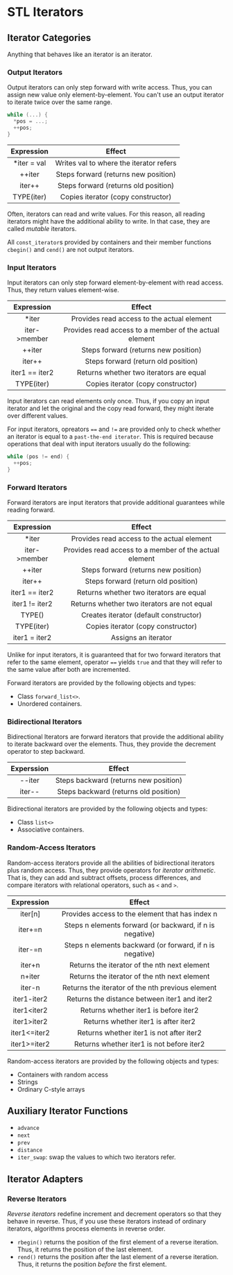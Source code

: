 # STL Iterators

## Iterator Categories

Anything that behaves like an iterator is an iterator.

### Output Iterators

Output iterators can only step forward with write access. Thus, you can
assign new value only element-by-element. You can't use an output iterator
to iterate twice over the same range.

```c++
while (...) {
  *pos = ...;
  ++pos;
}
```

| Expression | Effect |
|:---:|:---:|
| *iter = val | Writes val to where the iterator refers |
| ++iter | Steps forward (returns new position) |
| iter++ | Steps forward (returns old position) |
| TYPE(iter) | Copies iterator (copy constructor) |

Often, iterators can read and write values. For this reason, all reading
iterators might have the additional ability to write. In that case,
they are called *mutable* iterators.

All `const_iterator`s provided by containers and their member functions
`cbegin()` and `cend()` are not output iterators.

### Input Iterators

Input iterators can only step forward element-by-element with read access. Thus,
they return values element-wise.

|   Expression   |                         Effect                         |
|:--------------:|:------------------------------------------------------:|
|      *iter     |       Provides read access to the actual element       |
|  iter->member  | Provides read access to a member of the actual element |
|     ++iter     |          Steps forward (returns new position)          |
|     iter++     |           Steps forward (return old position)          |
| iter1 == iter2 |         Returns whether two iterators are equal        |
|   TYPE(iter)   |           Copies iterator (copy constructor)           |

Input iterators can read elements only once. Thus, if you copy an input iterator
and let the original and the copy read forward, they might iterate over different
values.

For input iterators, opreators `==` and `!=` are provided only to check whether
an iterator is equal to a `past-the-end iterator`. This is required because
operations that deal with input iterators usually do the following:

```c++
while (pos != end) {
  ++pos;
}
```

### Forward Iterators

Forward iterators are input iterators that provide additional guarantees while reading
forward.

|   Expression   |                         Effect                         |
|:--------------:|:------------------------------------------------------:|
|      *iter     |       Provides read access to the actual element       |
|  iter->member  | Provides read access to a member of the actual element |
|     ++iter     |          Steps forward (returns new position)          |
|     iter++     |           Steps forward (return old position)          |
| iter1 == iter2 |         Returns whether two iterators are equal        |
| iter1 != iter2 |       Returns whether two iterators are not equal      |
|     TYPE()     |         Creates iterator (default constructor)         |
|   TYPE(iter)   |           Copies iterator (copy constructor)           |
|  iter1 = iter2 |                   Assigns an iterator                  |

Unlike for input iterators, it is guaranteed that for two forward iterators that
refer to the same element, operator `==` yields `true` and that they will refer
to the same value after both are incremented.

Forward iterators are provided by the following objects and types:

+ Class `forward_list<>`.
+ Unordered containers.

### Bidirectional Iterators

Bidirectional Iterators are forward iterators that provide the additional ability
to iterate backward over the elements. Thus, they provide the decrement operator
to step backward.

| Experssion |                 Effect                |
|:----------:|:-------------------------------------:|
|   --iter   | Steps backward (returns new position) |
|   iter--   | Steps backward (returns old position) |

Bidirectional iterators are provided by the following objects and types:

+ Class `list<>`
+ Associative containers.

### Random-Access Iterators

Random-access iterators provide all the abilities of bidirectional iterators plus random
access. Thus, they provide operators for *iterator arithmetic*. That is, they can add
and subtract offsets, process differences, and compare iterators with relational
operators, such as `<` and `>`.

|  Expression  |                          Effect                          |
|:------------:|:--------------------------------------------------------:|
|    iter[n]   |      Provides access to the element that has index n     |
|    iter+=n   | Steps n elements forward (or backward, if n is negative) |
|    iter-=n   | Steps n elements backward (or forward, if n is negative) |
|    iter+n    |       Returns the iterator of the nth next element       |
|    n+iter    |       Returns the iterator of the nth next element       |
|    iter-n    |     Returns the iterator of the nth previous element     |
|  iter1-iter2 |       Returns the distance between iter1 and iter2       |
|  iter1<iter2 |           Returns whether iter1 is before iter2          |
|  iter1>iter2 |           Returns whether iter1 is after iter2           |
| iter1<=iter2 |         Returns whether iter1 is not after iter2         |
| iter1>=iter2 |         Returns whether iter1 is not before iter2        |

Random-access iterators are provided by the following objects and types:

+ Containers with random access
+ Strings
+ Ordinary C-style arrays

## Auxiliary Iterator Functions

+ `advance`
+ `next`
+ `prev`
+ `distance`
+ `iter_swap`: swap the values to which two iterators refer.

## Iterator Adapters

### Reverse Iterators

*Reverse iterators* redefine increment and decrement operators so that they behave
in reverse. Thus, if you use these iterators instead of ordinary iterators, algorithms
process elements in reverse order.

+ `rbegin()` returns the position of the first element of a reverse iteration. Thus, it
returns the position of the last element.
+ `rend()` returns the position after the last element of a reverse iteration. Thus, it returns
the position *before* the first element.
